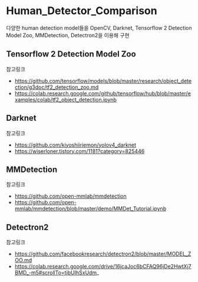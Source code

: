 # Human_Detector_Comparison

다양한 human detection model들을 OpenCV, Darknet, Tensorflow 2 Detection Model Zoo, MMDetection, Detectron2을 이용해 구현

## Tensorflow 2 Detection Model Zoo
참고링크
+ https://github.com/tensorflow/models/blob/master/research/object_detection/g3doc/tf2_detection_zoo.md
+ https://colab.research.google.com/github/tensorflow/hub/blob/master/examples/colab/tf2_object_detection.ipynb

## Darknet
참고링크
+ https://github.com/kiyoshiiriemon/yolov4_darknet
+ https://wiserloner.tistory.com/1181?category=825446

## MMDetection
참고링크
+ https://github.com/open-mmlab/mmdetection
+ https://github.com/open-mmlab/mmdetection/blob/master/demo/MMDet_Tutorial.ipynb

## Detectron2
참고링크
+ https://github.com/facebookresearch/detectron2/blob/master/MODEL_ZOO.md
+ https://colab.research.google.com/drive/16jcaJoc6bCFAQ96jDe2HwtXj7BMD_-m5#scrollTo=tjbUIhSxUdm_
